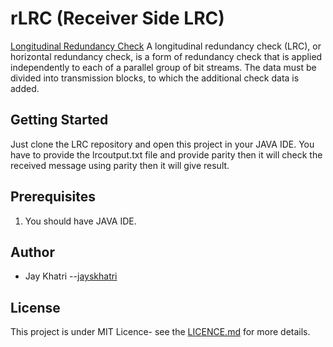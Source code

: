 # rLRC (Receiver Side LRC)
[Longitudinal Redundancy Check](https://en.wikipedia.org/wiki/Longitudinal_redundancy_check)
A longitudinal redundancy check (LRC), or horizontal redundancy check, is a form of redundancy check that is applied independently to each of a parallel group of bit streams. The data must be divided into transmission blocks, to which the additional check data is added. 

## Getting Started
Just clone the LRC repository and open this project in your JAVA IDE. You have to provide the lrcoutput.txt file and provide parity then it will check the received message using parity then it will give result.

## Prerequisites
1. You should have JAVA IDE.

## Author
- Jay Khatri --[jayskhatri](https://github.com/jayskhatri)

## License
This project is under MIT Licence- see the [LICENCE.md](https://github.com/jayskhatri/Java/blob/master/LICENSE) for more details.

